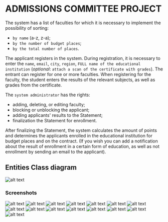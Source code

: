 # ADMISSIONS COMMITTEE PROJECT

The system has a list of faculties for which it is necessary to implement the possibility of sorting:
* `by name` (a-z, z-a);
* `by the number of budget places`;
* `by the total number of places`.

The applicant registers in the system. During registration, it is necessary to enter the `name`, `email`, `city`, 
`region`, `FULL name of the educational institution` (*optional*: `attach a scan of the certificate with grades`). 
The entrant can register for one or more faculties. When registering for the faculty, the student enters 
the results of the relevant subjects, as well as grades from the certificate.

The `system administrator` has the rights:
* adding, deleting, or editing faculty;
* blocking or unblocking the applicant;
* adding applicants' results to the Statement;
* finalization the Statement for enrollment.

After finalizing the Statement, the system calculates the amount of points and determines the applicants 
enrolled in the educational institution for budget places and on the contract. (If you wish you can add a 
notification about the result of enrollment in a certain form of education, as well as not enrollment by 
sending an email to the applicant).


## Entities Class diagram
![alt text](DB_schema.png "DB Scheme")

### Screenshots
![alt text](admin-applicants.png "Manege Users Page")
![alt text](admin-create-faculty.png "Create Faculty Page")
![alt text](admin-enrollment.png "Enrollment Page")
![alt text](admin-faculty.png "Manage Faculty Page")
![alt text](admin-statement-sort.png "Statement Page")
![alt text](error.png "Error Page")
![alt text](index_en.png "Index EN Page")
![alt text](index.png "Index Page")
![alt text](login.png "Login Page")
![alt text](register.png "Register Page")
![alt text](user-index.png "User Index Page")
![alt text](user-info_1.png "User Info Page")
![alt text](user-info_2.png "Usr Info Page")
![alt text](user-input.png "User Input Page")
![alt text](user-reg.png "User Registration Page")